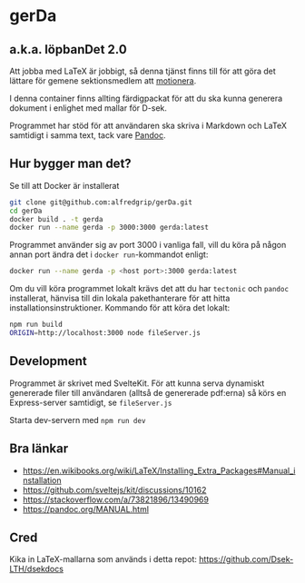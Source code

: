 # gerDa

## a.k.a. löpbanDet 2.0

Att jobba med LaTeX är jobbigt, så denna tjänst finns till för att göra det lättare för gemene sektionsmedlem att [motionera](https://sv.wiktionary.org/wiki/motionera).

I denna container finns allting färdigpackat för att du ska kunna generera dokument i enlighet med mallar för D-sek.

Programmet har stöd för att användaren ska skriva i Markdown och LaTeX samtidigt i samma text, tack vare [Pandoc](https://pandoc.org/).

## Hur bygger man det?

Se till att Docker är installerat

```bash
git clone git@github.com:alfredgrip/gerDa.git
cd gerDa
docker build . -t gerda
docker run --name gerda -p 3000:3000 gerda:latest
```

Programmet använder sig av port 3000 i vanliga fall, vill du köra på någon annan port ändra det i `docker run`-kommandot enligt:

```bash
docker run --name gerda -p <host port>:3000 gerda:latest
```

Om du vill köra programmet lokalt krävs det att du har `tectonic` och `pandoc` installerat, hänvisa till din lokala pakethanterare för att hitta installationsinstruktioner.
Kommando för att köra det lokalt:

```bash
npm run build
ORIGIN=http://localhost:3000 node fileServer.js
```

## Development

Programmet är skrivet med SvelteKit. För att kunna serva dynamiskt genererade filer till användaren (alltså de genererade pdf:erna) så körs en Express-server samtidigt, se `fileServer.js`

Starta dev-servern med `npm run dev`

## Bra länkar

- <https://en.wikibooks.org/wiki/LaTeX/Installing_Extra_Packages#Manual_installation>
- <https://github.com/sveltejs/kit/discussions/10162>
- <https://stackoverflow.com/a/73821896/13490969>
- <https://pandoc.org/MANUAL.html>

## Cred

Kika in LaTeX-mallarna som används i detta repot: <https://github.com/Dsek-LTH/dsekdocs>
